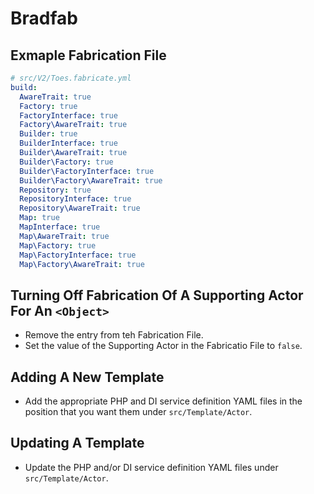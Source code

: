 # Bradfab

## Exmaple Fabrication File
```yml
# src/V2/Toes.fabricate.yml
build:
  AwareTrait: true
  Factory: true
  FactoryInterface: true
  Factory\AwareTrait: true
  Builder: true
  BuilderInterface: true
  Builder\AwareTrait: true
  Builder\Factory: true
  Builder\FactoryInterface: true
  Builder\Factory\AwareTrait: true
  Repository: true
  RepositoryInterface: true
  Repository\AwareTrait: true
  Map: true
  MapInterface: true
  Map\AwareTrait: true
  Map\Factory: true
  Map\FactoryInterface: true
  Map\Factory\AwareTrait: true
```

## Turning Off Fabrication Of A Supporting Actor For An `<Object>`
* Remove the entry from teh Fabrication File.
* Set the value of the Supporting Actor in the Fabricatio File to `false`.

## Adding A New Template
* Add the appropriate PHP and DI service definition YAML files in the position that you want them under `src/Template/Actor`.

## Updating A Template
* Update the PHP and/or DI service definition YAML files under `src/Template/Actor`.
